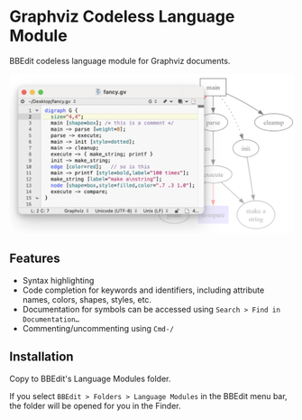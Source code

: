 # Graphviz Codeless Language Module
BBEdit codeless language module for Graphviz documents.

<img src="graphviz-clm@2x.png" alt="Screenshot of Graphviz file in BBEdit" width=683>

## Features
- Syntax highlighting
- Code completion for keywords and identifiers, including attribute names, colors, shapes, styles, etc.
- Documentation for symbols can be accessed using `Search > Find in Documentation…`
- Commenting/uncommenting using `Cmd-/`

## Installation
Copy to BBEdit's Language Modules folder. 

If you select `BBEdit > Folders > Language Modules` in the BBEdit menu bar, the folder will be opened for you in the Finder.
